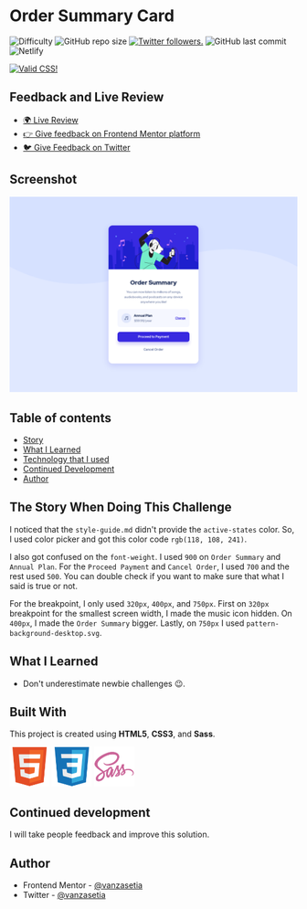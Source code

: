# Order Summary Card

<p align="left">
  <img src="https://img.shields.io/badge/Difficulty-Newbie-14C2C8?style=for-the-badge&logo=frontendmentor" alt="Difficulty">
  <img alt="GitHub repo size" src="https://img.shields.io/github/repo-size/vanzasetia/order-summary-component?style=for-the-badge&logo=github">
  <a href="https://twitter.com/vanzasetia" target="_blank"><img src="https://img.shields.io/twitter/follow/vanzasetia?logo=twitter&style=for-the-badge" alt="Twitter followers." /></a>
  <img alt="GitHub last commit" src="https://img.shields.io/github/last-commit/vanzasetia/order-summary-component?style=for-the-badge&logo=git">
  <img alt="Netlify" src="https://img.shields.io/netlify/?style=for-the-badge&logo=netlify">
</p>
<p>
  <a href="http://jigsaw.w3.org/css-validator/check/referer">
    <img style="border:0;width:88px;height:31px"
        src="http://jigsaw.w3.org/css-validator/images/vcss-blue"
        alt="Valid CSS!" />
    </a>
</p>

## Feedback and Live Review
* [🌍 Live Review](https://vanzaordersummary.netlify.app/)
* [👉 Give feedback on Frontend Mentor platform]()
* [🐦 Give Feedback on Twitter]()

## Screenshot
![Desktop preview](./screenshots/desktop.jpg)

## Table of contents
- [Story](#the-story-when-doing-this-challenge)
- [What I Learned](#what-i-learned)
- [Technology that I used](#built-with)
- [Continued Development](#continued-development)
- [Author](#author)

## The Story When Doing This Challenge
I noticed that the `style-guide.md` didn't provide the `active-states` color. So, I used color picker and got this color code `rgb(118, 108, 241)`.

I also got confused on the `font-weight`. I used `900` on `Order Summary` and `Annual Plan`. For the `Proceed Payment` and `Cancel Order`, I used `700` and the rest used `500`. You can double check if you want to make sure that what I said is true or not.

For the breakpoint, I only used `320px`, `400px`, and `750px`. First on `320px` breakpoint for the smallest screen width, I made the music icon hidden. On `400px`, I made the `Order Summary` bigger. Lastly, on `750px` I used `pattern-background-desktop.svg`.

## What I Learned
* Don't underestimate newbie challenges 😉.

## Built With
This project is created using **HTML5**, **CSS3**, and **Sass**. 

<p align="left">
  <img src="https://raw.githubusercontent.com/devicons/devicon/master/icons/html5/html5-original.svg" alt="" width="auto" height="70px">
  <img src="https://raw.githubusercontent.com/devicons/devicon/master/icons/css3/css3-original.svg" alt="" width="auto" height="70px">
  <img src="https://raw.githubusercontent.com/devicons/devicon/master/icons/sass/sass-original.svg" alt="" width="auto" height="70px">
</p>

## Continued development
I will take people feedback and improve this solution.

## Author
- Frontend Mentor - [@vanzasetia](https://www.frontendmentor.io/profile/vanzasetia)
- Twitter - [@vanzasetia](https://www.twitter.com/vanzasetia)